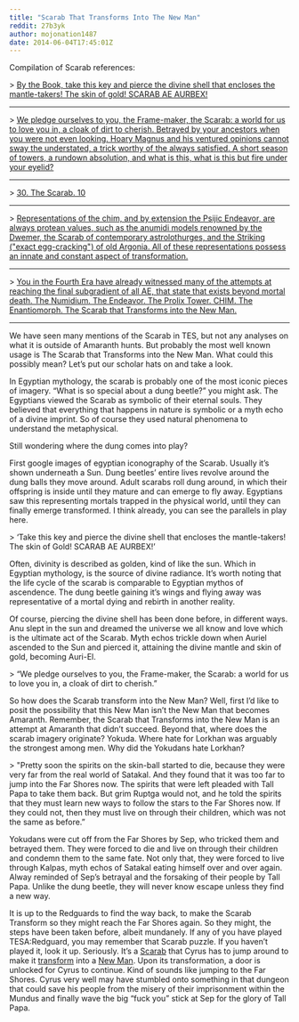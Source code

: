 ```yaml
---
title: "Scarab That Transforms Into The New Man"
reddit: 27b3yk
author: mojonation1487
date: 2014-06-04T17:45:01Z
---
```


Compilation of Scarab references:

&gt; [By the Book, take this key and pierce the divine shell that encloses the mantle-takers! The skin of gold! SCARAB AE AURBEX!](http://www.google.com/url?q=http%3A%2F%2Fwww.imperial-library.info%2Fcontent%2Fmythic-dawn-commentaries-vol-3&amp;sa=D&amp;sntz=1&amp;usg=AFQjCNHj1ZSqF2P-0tQtP7z3-8uuwHxToA)

_____________
&gt; [We pledge ourselves to you, the Frame-maker, the Scarab: a world for us to love you in, a cloak of dirt to cherish. Betrayed by your ancestors when you were not even looking. Hoary Magnus and his ventured opinions cannot sway the understated, a trick worthy of the always satisfied. A short season of towers, a rundown absolution, and what is this, what is this but fire under your eyelid?](http://www.imperial-library.info/content/thirty-six-lessons-vivec-sermon-ten)

_______________
&gt; [30. The Scarab. 10](http://www.google.com/url?q=http%3A%2F%2Fwww.imperial-library.info%2Fcontent%2Fthirty-six-lessons-vivec-sermon-twenty-nine&amp;sa=D&amp;sntz=1&amp;usg=AFQjCNFA7uy34IInn6lml1mfDTIwCx0jGw)

_______________
&gt; [Representations of the chim, and by extension the Psijic Endeavor, are always protean values, such as the anumidi models renowned by the Dwemer, the Scarab of contemporary astrolothurges, and the Striking \("exact egg-cracking"\) of old Argonia. All of these representations possess an innate and constant aspect of transformation.](http://www.google.com/url?q=http%3A%2F%2Fwww.imperial-library.info%2Fcontent%2Fmore-psijic-endeavor&amp;sa=D&amp;sntz=1&amp;usg=AFQjCNFV4QjUWWX3pN2FQcaX_h7tZXkULA)

____________________
&gt; [You in the Fourth Era have already witnessed many of the attempts at reaching the final subgradient of all AE, that state that exists beyond mortal death. The Numidium. The Endeavor. The Prolix Tower. CHIM. The Enantiomorph. The Scarab that Transforms into the New Man.](http://www.google.com/url?q=http%3A%2F%2Fwww.imperial-library.info%2Fcontent%2Floveletter-fifth-era-true-purpose-tamriel&amp;sa=D&amp;sntz=1&amp;usg=AFQjCNEFaRl59znoMaiWlO8gNsgo4R5TNQ)

______________________________

We have seen many mentions of the Scarab in TES, but not any analyses on what it is outside of Amaranth hunts. But probably the most well known usage is The Scarab that Transforms into the New Man. What could this possibly mean? Let’s put our scholar hats on and take a look.

In Egyptian mythology, the scarab is probably one of the most iconic pieces of imagery. “What is so special about a dung beetle?” you might ask. The Egyptians viewed the Scarab as symbolic of their eternal souls. They believed that everything that happens in nature is symbolic or a myth echo of a divine imprint. So of course they used natural phenomena to understand the metaphysical.

Still wondering where the dung comes into play?

First google images of egyptian iconography of the Scarab. Usually it’s shown underneath a Sun. Dung beetles’ entire lives revolve around the dung balls they move around. Adult scarabs roll dung around, in which their offspring is inside until they mature and can emerge to fly away. Egyptians saw this representing mortals trapped in the physical world, until they can finally emerge transformed. I think already, you can see the parallels in play here. 

&gt; ‘Take this key and pierce the divine shell that encloses the mantle-takers! The skin of Gold! SCARAB AE AURBEX!’

Often, divinity is described as golden, kind of like the sun. Which in Egyptian mythology, is the source of divine radiance. It’s worth noting that the life cycle of the scarab is comparable to Egyptian mythos of ascendence. The dung beetle gaining it’s wings and flying away was representative of a mortal dying and rebirth in another reality.

Of course, piercing the divine shell has been done before, in different ways. Anu slept in the sun and dreamed the universe we all know and love which is the ultimate act of the Scarab. Myth echos trickle down when Auriel ascended to the Sun and pierced it, attaining the divine mantle and skin of gold, becoming Auri-El.

&gt; “We pledge ourselves to you, the Frame-maker, the Scarab: a world for us to love you in, a cloak of dirt to cherish.”

So how does the Scarab transform into the New Man? Well, first I’d like to posit the possibility that this New Man isn’t the New Man that becomes Amaranth. Remember, the Scarab that Transforms into the New Man is an attempt at Amaranth that didn’t succeed. Beyond that, where does the scarab imagery originate? Yokuda. Where hate for Lorkhan was arguably the strongest among men. Why did the Yokudans hate Lorkhan? 

&gt; "Pretty soon the spirits on the skin-ball started to die, because they were very far from the real world of Satakal. And they found that it was too far to jump into the Far Shores now. The spirits that were left pleaded with Tall Papa to take them back. But grim Ruptga would not, and he told the spirits that they must learn new ways to follow the stars to the Far Shores now. If they could not, then they must live on through their children, which was not the same as before.”

Yokudans were cut off from the Far Shores by Sep, who tricked them and betrayed them. They were forced to die and live on through their children and condemn them to the same fate. Not only that, they were forced to live through Kalpas, myth echos of Satakal eating himself over and over again. Alway reminded of Sep’s betrayal and the forsaking of their people by Tall Papa. Unlike the dung beetle, they will never know escape unless they find a new way.

It is up to the Redguards to find the way back, to make the Scarab Transform so they might reach the Far Shores again. So they might, the steps have been taken before, albeit mundanely. If any of you have played TESA:Redguard, you may remember that Scarab puzzle. If you haven’t played it, look it up. Seriously. It’s a [Scarab](http://images.uesp.net/4/4f/RG-quest-Dwarven_Ruins.jpg) that Cyrus has to jump around to make it [transform](http://images.uesp.net/9/93/RG-quest-Dwarven_Ruins_19.jpg) into a [New Man](http://images.uesp.net/4/44/RG-quest-Dwarven_Ruins_05.jpg). Upon its transformation, a door is unlocked for Cyrus to continue. Kind of sounds like jumping to the Far Shores. Cyrus very well may have stumbled onto something in that dungeon that could save his people from the misery of their imprisonment within the Mundus and finally wave the big “fuck you” stick at Sep for the glory of Tall Papa.

